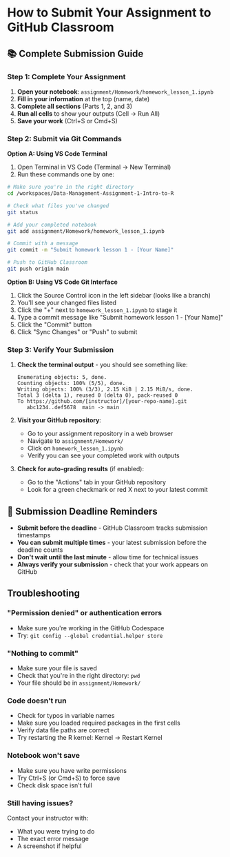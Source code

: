 # How to Submit Your Assignment to GitHub Classroom

## 📚 Complete Submission Guide

### Step 1: Complete Your Assignment
1. **Open your notebook**: `assignment/Homework/homework_lesson_1.ipynb`
2. **Fill in your information** at the top (name, date)
3. **Complete all sections** (Parts 1, 2, and 3)
4. **Run all cells** to show your outputs (Cell → Run All)
5. **Save your work** (Ctrl+S or Cmd+S)

### Step 2: Submit via Git Commands

**Option A: Using VS Code Terminal**
1. Open Terminal in VS Code (Terminal → New Terminal)
2. Run these commands one by one:

```bash
# Make sure you're in the right directory
cd /workspaces/Data-Management-Assignment-1-Intro-to-R

# Check what files you've changed
git status

# Add your completed notebook
git add assignment/Homework/homework_lesson_1.ipynb

# Commit with a message
git commit -m "Submit homework lesson 1 - [Your Name]"

# Push to GitHub Classroom
git push origin main
```

**Option B: Using VS Code Git Interface**
1. Click the Source Control icon in the left sidebar (looks like a branch)
2. You'll see your changed files listed
3. Click the "+" next to `homework_lesson_1.ipynb` to stage it
4. Type a commit message like "Submit homework lesson 1 - [Your Name]"
5. Click the "Commit" button
6. Click "Sync Changes" or "Push" to submit

### Step 3: Verify Your Submission

1. **Check the terminal output** - you should see something like:
   ```
   Enumerating objects: 5, done.
   Counting objects: 100% (5/5), done.
   Writing objects: 100% (3/3), 2.15 KiB | 2.15 MiB/s, done.
   Total 3 (delta 1), reused 0 (delta 0), pack-reused 0
   To https://github.com/[instructor]/[your-repo-name].git
      abc1234..def5678  main -> main
   ```

2. **Visit your GitHub repository**:
   - Go to your assignment repository in a web browser
   - Navigate to `assignment/Homework/`
   - Click on `homework_lesson_1.ipynb`
   - Verify you can see your completed work with outputs

3. **Check for auto-grading results** (if enabled):
   - Go to the "Actions" tab in your GitHub repository
   - Look for a green checkmark or red X next to your latest commit

## 🚨 Submission Deadline Reminders

- **Submit before the deadline** - GitHub Classroom tracks submission timestamps
- **You can submit multiple times** - your latest submission before the deadline counts
- **Don't wait until the last minute** - allow time for technical issues
- **Always verify your submission** - check that your work appears on GitHub

## Troubleshooting

### "Permission denied" or authentication errors
- Make sure you're working in the GitHub Codespace
- Try: `git config --global credential.helper store`

### "Nothing to commit"
- Make sure your file is saved
- Check that you're in the right directory: `pwd`
- Your file should be in `assignment/Homework/`

### Code doesn't run
- Check for typos in variable names
- Make sure you loaded required packages in the first cells
- Verify data file paths are correct
- Try restarting the R kernel: Kernel → Restart Kernel

### Notebook won't save
- Make sure you have write permissions
- Try Ctrl+S (or Cmd+S) to force save
- Check disk space isn't full

### Still having issues?
Contact your instructor with:
- What you were trying to do
- The exact error message
- A screenshot if helpful
